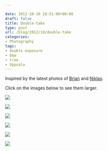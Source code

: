 ```yaml
---

date: 2012-10-30 18:51:00+00:00
draft: false
title: Double-take
type: post
url: /blog/2012/10/double-take
categories:
- Photography
tags:
- double exposure
- b&w
- tree
- Uppsala
---
```


Inspired by the latest photos of [Brian](http://www.flickr.com/photos/briansparks/) and [Niklas](http://www.flickr.com/photos/fotopologi/).

Click on the images below to see them larger.


  
![](/images/2012-10-30-201210double-take/20121030-R0012157.jpg)

  


  
![](/images/2012-10-30-201210double-take/20121030-R0012161.jpg)

  


  
![](/images/2012-10-30-201210double-take/20121030-R0012166.jpg)

  


  
![](/images/2012-10-30-201210double-take/20121030-R0012167.jpg)

  


  
![](/images/2012-10-30-201210double-take/20121030-R0012170.jpg)

  


  
![](/images/2012-10-30-201210double-take/20121030-R0012171.jpg)

